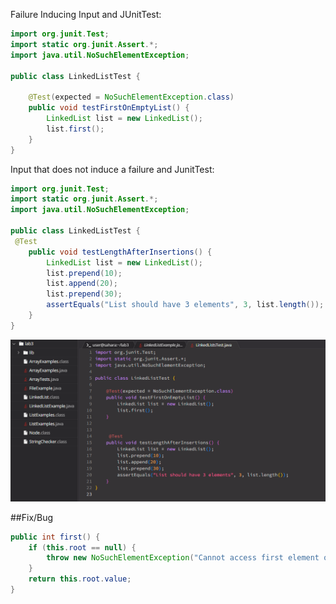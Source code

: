 Failure Inducing Input and JUnitTest:

```java
import org.junit.Test;
import static org.junit.Assert.*;
import java.util.NoSuchElementException;

public class LinkedListTest {

    @Test(expected = NoSuchElementException.class)
    public void testFirstOnEmptyList() {
        LinkedList list = new LinkedList();
        list.first(); 
    }
}
```

Input that does not induce a failure and JunitTest:

```java
import org.junit.Test;
import static org.junit.Assert.*;
import java.util.NoSuchElementException;

public class LinkedListTest {
 @Test
    public void testLengthAfterInsertions() {
        LinkedList list = new LinkedList();
        list.prepend(10);
        list.append(20);  
        list.prepend(30); 
        assertEquals("List should have 3 elements", 3, list.length());
    }
}
```
![Code](lab3ss/code1.PNG)

##Fix/Bug
```java
public int first() {
    if (this.root == null) {
        throw new NoSuchElementException("Cannot access first element on an empty list.");
    }
    return this.root.value;
}
```

